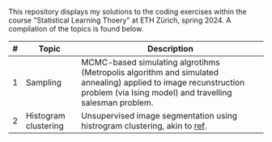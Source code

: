 This repository displays my solutions to the coding exercises within the course "Statistical Learning Thoery" at ETH Zürich, spring 2024. A compilation of the topics is found below.

| # | Topic | Description |
|--------------|-------|-------------|
| 1 | Sampling | MCMC-based simulating algrotihms (Metropolis algorithm and simulated annealing) applied to image recunstruction problem (via Ising model) and travelling salesman problem. |
| 2 | Histogram clustering | Unsupervised image segmentation using histrogram clustering, akin to [ref](https://ieeexplore.ieee.org/document/784981). |
 
